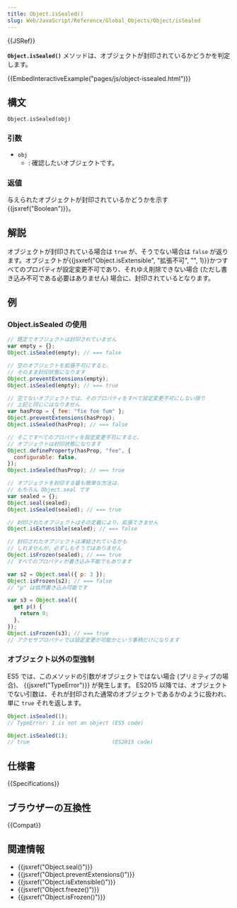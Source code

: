 ```yaml
---
title: Object.isSealed()
slug: Web/JavaScript/Reference/Global_Objects/Object/isSealed
---
```


{{JSRef}}

**`Object.isSealed()`** メソッドは、オブジェクトが封印されているかどうかを判定します。

{{EmbedInteractiveExample("pages/js/object-issealed.html")}}

## 構文

```
Object.isSealed(obj)
```

### 引数

- `obj`
  - : 確認したいオブジェクトです。

### 返値

与えられたオブジェクトが封印されているかどうかを示す {{jsxref("Boolean")}}。

## 解説

オブジェクトが封印されている場合は `true` が、そうでない場合は `false` が返ります。オブジェクトが{{jsxref("Object.isExtensible", "拡張不可", "", 1)}}かつすべてのプロパティが設定変更不可であり、それゆえ削除できない場合 (ただし書き込み不可である必要はありません) 場合に、封印されているとなります。

## 例

### Object.isSealed の使用

```js
// 既定でオブジェクトは封印されていません
var empty = {};
Object.isSealed(empty); // === false

// 空のオブジェクトを拡張不可にすると、
// そのまま封印状態になります
Object.preventExtensions(empty);
Object.isSealed(empty); // === true

// 空でないオブジェクトでは、そのプロパティをすべて設定変更不可にしない限り
// 上記と同じにはなりません
var hasProp = { fee: "fie foe fum" };
Object.preventExtensions(hasProp);
Object.isSealed(hasProp); // === false

// そこですべてのプロパティを設定変更不可にすると、
// オブジェクトは封印状態になります
Object.defineProperty(hasProp, "fee", {
  configurable: false,
});
Object.isSealed(hasProp); // === true

// オブジェクトを封印する最も簡単な方法は、
// もちろん Object.seal です
var sealed = {};
Object.seal(sealed);
Object.isSealed(sealed); // === true

// 封印されたオブジェクトはその定義により、拡張できません
Object.isExtensible(sealed); // === false

// 封印されたオブジェクトは凍結されているかも
// しれませんが、必ずしもそうではありません
Object.isFrozen(sealed); // === true
// すべてのプロパティが書き込み不能でもあります

var s2 = Object.seal({ p: 3 });
Object.isFrozen(s2); // === false
// "p" は依然書き込み可能です

var s3 = Object.seal({
  get p() {
    return 0;
  },
});
Object.isFrozen(s3); // === true
// アクセサプロパティでは設定変更が可能かという事柄だけになります
```

### オブジェクト以外の型強制

ES5 では、このメソッドの引数がオブジェクトではない場合 (プリミティブの場合)、 {{jsxref("TypeError")}} が発生します。 ES2015 以降では、オブジェクトでない引数は、それが封印された通常のオブジェクトであるかのように扱われ、単に `true` それを返します。

```js
Object.isSealed(1);
// TypeError: 1 is not an object (ES5 code)

Object.isSealed(1);
// true                          (ES2015 code)
```

## 仕様書

{{Specifications}}

## ブラウザーの互換性

{{Compat}}

## 関連情報

- {{jsxref("Object.seal()")}}
- {{jsxref("Object.preventExtensions()")}}
- {{jsxref("Object.isExtensible()")}}
- {{jsxref("Object.freeze()")}}
- {{jsxref("Object.isFrozen()")}}
